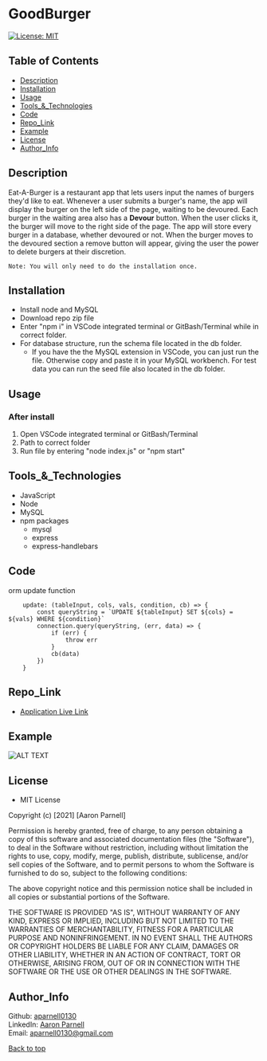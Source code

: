 # GoodBurger
[![License: MIT](https://img.shields.io/badge/License-MIT-yellow.svg)](https://opensource.org/licenses/MIT)
  
  ## Table of Contents
  - [Description](#Description)
  - [Installation](#Installation)
  - [Usage](#Usage)
  - [Tools_&_Technologies](#Tools_&_Technologies)
  - [Code](#Code)
  - [Repo_Link](#Repo_Link)
  - [Example](#Example)
  - [License](#License)
  - [Author_Info](#Author_Info)

## Description
Eat-A-Burger is a restaurant app that lets users input the names of burgers they'd like to eat. Whenever a user submits a burger's name, the app will display the burger on the left side of the page, waiting to be devoured. Each burger in the waiting area also has a **Devour** button. When the user clicks it, the burger will move to the right side of the page. The app will store every burger in a database, whether devoured or not. When the burger moves to the devoured section a remove button will appear, giving the user the power to delete burgers at their discretion.

    Note: You will only need to do the installation once.

##  Installation
- Install node and MySQL
- Download repo zip file
- Enter "npm i" in VSCode integrated terminal or GitBash/Terminal while in correct folder.
- For database structure, run the schema file located in the db folder. 
    - If you have the the MySQL extension in VSCode, you can just run the file. Otherwise copy and paste it in your MySQL workbench. For test data you can run the seed file also located in the db folder.


## Usage
### After install 
1. Open VSCode integrated terminal or GitBash/Terminal
2. Path to correct folder
3. Run file by entering "node index.js" or "npm start"

## Tools_&_Technologies
- JavaScript
- Node
- MySQL
- npm packages 
    - mysql
    - express
    - express-handlebars

## Code
 orm update function
```JS
    update: (tableInput, cols, vals, condition, cb) => {
        const queryString = `UPDATE ${tableInput} SET ${cols} = ${vals} WHERE ${condition}`
        connection.query(queryString, (err, data) => {
            if (err) {
                throw err
            }
            cb(data)
        })
    }

```
## Repo_Link
- [Application Live Link](https://g00d-burger.herokuapp.com/)

## Example

![ALT TEXT](misc/img/demo.gif)

## License
- MIT License

Copyright (c) [2021] [Aaron Parnell]

Permission is hereby granted, free of charge, to any person obtaining a copy of this software and associated documentation files (the "Software"), to deal in the Software without restriction, including without limitation the rights to use, copy, modify, merge, publish, distribute, sublicense, and/or sell copies of the Software, and to permit persons to whom the Software is furnished to do so, subject to the following conditions:

The above copyright notice and this permission notice shall be included in all copies or substantial portions of the Software.

THE SOFTWARE IS PROVIDED "AS IS", WITHOUT WARRANTY OF ANY KIND, EXPRESS OR IMPLIED, INCLUDING BUT NOT LIMITED TO THE WARRANTIES OF MERCHANTABILITY, FITNESS FOR A PARTICULAR PURPOSE AND NONINFRINGEMENT. IN NO EVENT SHALL THE AUTHORS OR COPYRIGHT HOLDERS BE LIABLE FOR ANY CLAIM, DAMAGES OR OTHER LIABILITY, WHETHER IN AN ACTION OF CONTRACT, TORT OR OTHERWISE, ARISING FROM, OUT OF OR IN CONNECTION WITH THE SOFTWARE OR THE USE OR OTHER DEALINGS IN THE SOFTWARE. 

## Author_Info
  Github: [aparnell0130](https://github.com/aparnell0130)  
  LinkedIn: [Aaron Parnell](https://www.linkedin.com/in/aaron-parnell-1ab4661b3/)  
  Email: aparnell0130@gmail.com

[Back to top](#GoodBurger)
